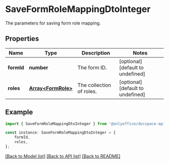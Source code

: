 # SaveFormRoleMappingDtoInteger

The parameters for saving form role mapping.

## Properties

Name | Type | Description | Notes
------------ | ------------- | ------------- | -------------
**formId** | **number** | The form ID. | [optional] [default to undefined]
**roles** | [**Array&lt;FormRole&gt;**](FormRole.md) | The collection of roles. | [optional] [default to undefined]

## Example

```typescript
import { SaveFormRoleMappingDtoInteger } from '@onlyoffice/docspace-api-sdk';

const instance: SaveFormRoleMappingDtoInteger = {
    formId,
    roles,
};
```

[[Back to Model list]](../README.md#documentation-for-models) [[Back to API list]](../README.md#documentation-for-api-endpoints) [[Back to README]](../README.md)
